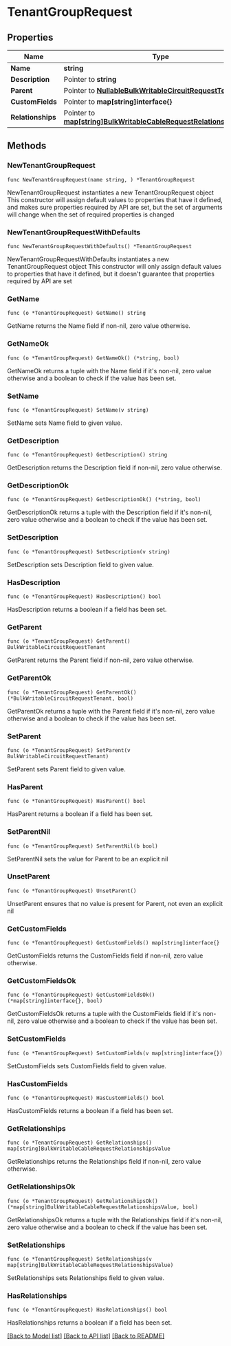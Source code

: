 # TenantGroupRequest

## Properties

Name | Type | Description | Notes
------------ | ------------- | ------------- | -------------
**Name** | **string** |  | 
**Description** | Pointer to **string** |  | [optional] 
**Parent** | Pointer to [**NullableBulkWritableCircuitRequestTenant**](BulkWritableCircuitRequestTenant.md) |  | [optional] 
**CustomFields** | Pointer to **map[string]interface{}** |  | [optional] 
**Relationships** | Pointer to [**map[string]BulkWritableCableRequestRelationshipsValue**](BulkWritableCableRequestRelationshipsValue.md) |  | [optional] 

## Methods

### NewTenantGroupRequest

`func NewTenantGroupRequest(name string, ) *TenantGroupRequest`

NewTenantGroupRequest instantiates a new TenantGroupRequest object
This constructor will assign default values to properties that have it defined,
and makes sure properties required by API are set, but the set of arguments
will change when the set of required properties is changed

### NewTenantGroupRequestWithDefaults

`func NewTenantGroupRequestWithDefaults() *TenantGroupRequest`

NewTenantGroupRequestWithDefaults instantiates a new TenantGroupRequest object
This constructor will only assign default values to properties that have it defined,
but it doesn't guarantee that properties required by API are set

### GetName

`func (o *TenantGroupRequest) GetName() string`

GetName returns the Name field if non-nil, zero value otherwise.

### GetNameOk

`func (o *TenantGroupRequest) GetNameOk() (*string, bool)`

GetNameOk returns a tuple with the Name field if it's non-nil, zero value otherwise
and a boolean to check if the value has been set.

### SetName

`func (o *TenantGroupRequest) SetName(v string)`

SetName sets Name field to given value.


### GetDescription

`func (o *TenantGroupRequest) GetDescription() string`

GetDescription returns the Description field if non-nil, zero value otherwise.

### GetDescriptionOk

`func (o *TenantGroupRequest) GetDescriptionOk() (*string, bool)`

GetDescriptionOk returns a tuple with the Description field if it's non-nil, zero value otherwise
and a boolean to check if the value has been set.

### SetDescription

`func (o *TenantGroupRequest) SetDescription(v string)`

SetDescription sets Description field to given value.

### HasDescription

`func (o *TenantGroupRequest) HasDescription() bool`

HasDescription returns a boolean if a field has been set.

### GetParent

`func (o *TenantGroupRequest) GetParent() BulkWritableCircuitRequestTenant`

GetParent returns the Parent field if non-nil, zero value otherwise.

### GetParentOk

`func (o *TenantGroupRequest) GetParentOk() (*BulkWritableCircuitRequestTenant, bool)`

GetParentOk returns a tuple with the Parent field if it's non-nil, zero value otherwise
and a boolean to check if the value has been set.

### SetParent

`func (o *TenantGroupRequest) SetParent(v BulkWritableCircuitRequestTenant)`

SetParent sets Parent field to given value.

### HasParent

`func (o *TenantGroupRequest) HasParent() bool`

HasParent returns a boolean if a field has been set.

### SetParentNil

`func (o *TenantGroupRequest) SetParentNil(b bool)`

 SetParentNil sets the value for Parent to be an explicit nil

### UnsetParent
`func (o *TenantGroupRequest) UnsetParent()`

UnsetParent ensures that no value is present for Parent, not even an explicit nil
### GetCustomFields

`func (o *TenantGroupRequest) GetCustomFields() map[string]interface{}`

GetCustomFields returns the CustomFields field if non-nil, zero value otherwise.

### GetCustomFieldsOk

`func (o *TenantGroupRequest) GetCustomFieldsOk() (*map[string]interface{}, bool)`

GetCustomFieldsOk returns a tuple with the CustomFields field if it's non-nil, zero value otherwise
and a boolean to check if the value has been set.

### SetCustomFields

`func (o *TenantGroupRequest) SetCustomFields(v map[string]interface{})`

SetCustomFields sets CustomFields field to given value.

### HasCustomFields

`func (o *TenantGroupRequest) HasCustomFields() bool`

HasCustomFields returns a boolean if a field has been set.

### GetRelationships

`func (o *TenantGroupRequest) GetRelationships() map[string]BulkWritableCableRequestRelationshipsValue`

GetRelationships returns the Relationships field if non-nil, zero value otherwise.

### GetRelationshipsOk

`func (o *TenantGroupRequest) GetRelationshipsOk() (*map[string]BulkWritableCableRequestRelationshipsValue, bool)`

GetRelationshipsOk returns a tuple with the Relationships field if it's non-nil, zero value otherwise
and a boolean to check if the value has been set.

### SetRelationships

`func (o *TenantGroupRequest) SetRelationships(v map[string]BulkWritableCableRequestRelationshipsValue)`

SetRelationships sets Relationships field to given value.

### HasRelationships

`func (o *TenantGroupRequest) HasRelationships() bool`

HasRelationships returns a boolean if a field has been set.


[[Back to Model list]](../README.md#documentation-for-models) [[Back to API list]](../README.md#documentation-for-api-endpoints) [[Back to README]](../README.md)


